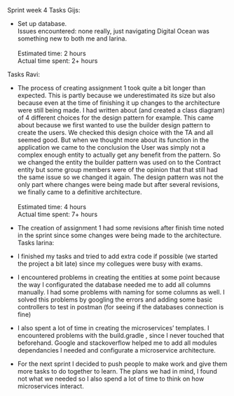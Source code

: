 Sprint week 4
Tasks Gijs: <br />
- Set up database. <br />
	Issues encountered: none really, just navigating Digital Ocean was something new to both me and Iarina.<br />
	<br />
	Estimated time: 2 hours <br />
	Actual time spent: 2+ hours

Tasks Ravi:<br />
-	The process of creating assignment 1 took quite a bit longer than expected. This is partly because we underestimated its size but also because even at the time of finishing it up changes to the architecture were still being made. I had written about (and created a class diagram) of 4 different choices for the design pattern for example. This came about because we first wanted to use the builder design pattern to create the users. We checked this design choice with the TA and all seemed good. But when we thought more about its function in the application we came to the conclusion the User was simply not a complex enough entity to actually get any benefit from the pattern. So we changed the entity the builder pattern was used on to the Contract entity but some group members were of the opinion that that still had the same issue so we changed it again. The design pattern was not the only part where changes were being made but after several revisions, we finally came to a definitive architecture.<br />
	<br />
	Estimated time: 4 hours <br />
	Actual time spent: 7+ hours

-	The creation of assignment 1 had some revisions after finish time noted in the sprint since some changes were being made to the architecture.
Tasks Iarina:<br />
- I finished my tasks and tried to add extra code if possible (we started the project a bit late) since my collegues were busy with exams.
- I encountered problems in creating the entities at some point because the way I configurated the database needed me to add all columns manually. I had some problems with naming for some columns as well. I solved this problems by googling the errors and  adding some basic controllers to test in postman (for seeing if the databases connection is fine)
- I also spent a lot of time in creating the microservices’ templates. I encountered problems with the build.gradle , since I never touched that beforehand. Google and stackoverflow helped me to add all modules dependancies I needed and configurate a microservice architecture.
- For the next sprint I decided to push people to make work and give them more tasks to do together to learn.  The plans we had in mind, I found not what we needed so I also spend a lot of time to think on how microservices interact.
